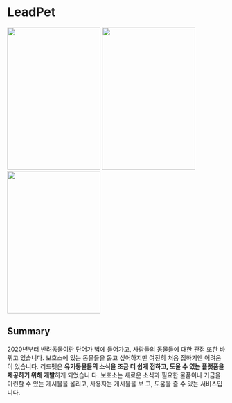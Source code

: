 # LeadPet

<img src="https://github.com/ohsonghyun/LeadPet/assets/63629844/321588c7-c5e2-4db7-acf2-830c783b664a" width="215" height="328"/>
<img src="https://github.com/ohsonghyun/LeadPet/assets/63629844/d542fd92-8b6e-4069-a844-5a602bfba7f0" width="215" height="328"/>
<img src="https://github.com/ohsonghyun/LeadPet/assets/63629844/d768ab5d-2ec6-447f-a98b-468da35856f4" width="215" height="328"/>

## Summary
2020년부터 반려동물이란 단어가 법에 들어가고, 사람들의 동물들에 대한 관점 또한 바뀌고 있습니다.
보호소에 있는 동물들을 돕고 싶어하지만 여전히 처음 접하기엔 어려움이 있습니다. 
리드펫은 <b>유기동물들의 소식을 조금 더 쉽게 접하고, 도울 수 있는 플랫폼을 제공하기 위해 개발</b>하게 되었습니
다. 보호소는 새로운 소식과 필요한 물품이나 기금을 마련할 수 있는 게시물을 올리고, 사용자는 게시물을 보
고, 도움을 줄 수 있는 서비스입니다.
